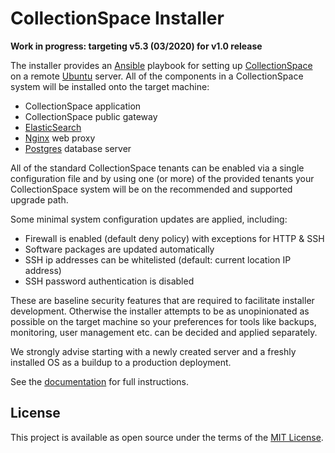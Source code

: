 # CollectionSpace Installer

**Work in progress: targeting v5.3 (03/2020) for v1.0 release**

The installer provides an [Ansible](#) playbook for setting up
[CollectionSpace](#) on a remote [Ubuntu](#) server. All of the
components in a CollectionSpace system will be installed onto the
target machine:

- CollectionSpace application
- CollectionSpace public gateway
- [ElasticSearch](#)
- [Nginx](#) web proxy
- [Postgres](#) database server

All of the standard CollectionSpace tenants can be enabled via a
single configuration file and by using one (or more) of the provided
tenants your CollectionSpace system will be on the recommended and
supported upgrade path.

Some minimal system configuration updates are applied, including:

- Firewall is enabled (default deny policy) with exceptions for HTTP & SSH
- Software packages are updated automatically
- SSH ip addresses can be whitelisted (default: current location IP address)
- SSH password authentication is disabled

These are baseline security features that are required to facilitate
installer development. Otherwise the installer attempts to be as
unopinionated as possible on the target machine so your preferences for
tools like backups, monitoring, user management etc. can be decided and
applied separately.

We strongly advise starting with a newly created server and a freshly
installed OS as a buildup to a production deployment.

See the [documentation](docs/README.md) for full instructions.

## License

This project is available as open source under the terms of the
[MIT License](http://opensource.org/licenses/MIT).
